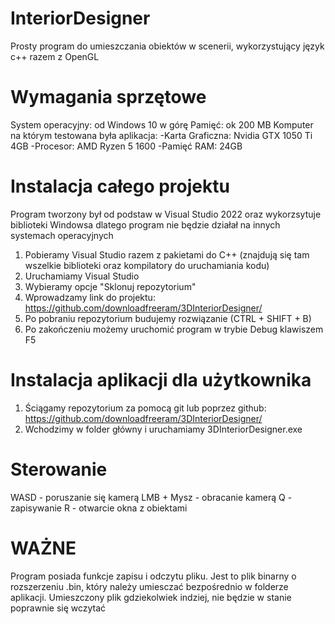 # InteriorDesigner
Prosty program do umieszczania obiektów w scenerii, wykorzystujący język c++ razem z OpenGL
# Wymagania sprzętowe
System operacyjny: od Windows 10 w górę
Pamięć: ok 200 MB
Komputer na którym testowana była aplikacja:
-Karta Graficzna: Nvidia GTX 1050 Ti 4GB
-Procesor: AMD Ryzen 5 1600
-Pamięć RAM: 24GB
# Instalacja całego projektu
Program tworzony był od podstaw w Visual Studio 2022 oraz wykorzsytuje biblioteki Windowsa dlatego program nie będzie działał na innych systemach operacyjnych
1. Pobieramy Visual Studio razem z pakietami do C++ (znajdują się tam wszelkie biblioteki oraz kompilatory do uruchamiania kodu)
2. Uruchamiamy Visual Studio
3. Wybieramy opcje "Sklonuj repozytorium"
4. Wprowadzamy link do projektu: https://github.com/downloadfreeram/3DInteriorDesigner/
5. Po pobraniu repozytorium budujemy rozwiązanie (CTRL + SHIFT + B)
6. Po zakończeniu możemy uruchomić program w trybie Debug klawiszem F5
# Instalacja aplikacji dla użytkownika
1. Ściągamy repozytorium za pomocą git lub poprzez github: https://github.com/downloadfreeram/3DInteriorDesigner/
2. Wchodzimy w folder główny i uruchamiamy 3DInteriorDesigner.exe
# Sterowanie
WASD - poruszanie się kamerą
LMB + Mysz - obracanie kamerą
Q - zapisywanie
R - otwarcie okna z obiektami
# WAŻNE
Program posiada funkcje zapisu i odczytu pliku. Jest to plik binarny o rozszerzeniu .bin, który należy umiesczać bezpośrednio w folderze aplikacji. Umieszczony plik gdziekolwiek indziej, nie będzie w stanie poprawnie się wczytać
